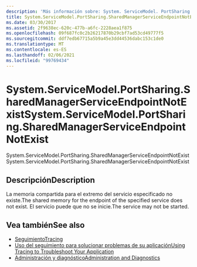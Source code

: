 ```yaml
---
description: 'Más información sobre: System. ServiceModel. PortSharing. SharedManagerServiceEndpointNotExist'
title: System.ServiceModel.PortSharing.SharedManagerServiceEndpointNotExist
ms.date: 03/30/2017
ms.assetid: 2f9638ec-620c-477b-a6fc-2228aea1f875
ms.openlocfilehash: 09f687fc0c2b26217870b29cbf7ad53cd49777f5
ms.sourcegitcommit: ddf7edb67715a5b9a45e3dd44536dabc153c1de0
ms.translationtype: MT
ms.contentlocale: es-ES
ms.lasthandoff: 02/06/2021
ms.locfileid: "99769434"
---
```

# <a name="systemservicemodelportsharingsharedmanagerserviceendpointnotexist"></a><span data-ttu-id="b7437-103">System.ServiceModel.PortSharing.SharedManagerServiceEndpointNotExist</span><span class="sxs-lookup"><span data-stu-id="b7437-103">System.ServiceModel.PortSharing.SharedManagerServiceEndpointNotExist</span></span>

<span data-ttu-id="b7437-104">System.ServiceModel.PortSharing.SharedManagerServiceEndpointNotExist</span><span class="sxs-lookup"><span data-stu-id="b7437-104">System.ServiceModel.PortSharing.SharedManagerServiceEndpointNotExist</span></span>  
  
## <a name="description"></a><span data-ttu-id="b7437-105">Descripción</span><span class="sxs-lookup"><span data-stu-id="b7437-105">Description</span></span>  

 <span data-ttu-id="b7437-106">La memoria compartida para el extremo del servicio especificado no existe.</span><span class="sxs-lookup"><span data-stu-id="b7437-106">The shared memory for the endpoint of the specified service does not exist.</span></span> <span data-ttu-id="b7437-107">El servicio puede que no se inicie.</span><span class="sxs-lookup"><span data-stu-id="b7437-107">The service may not be started.</span></span>  
  
## <a name="see-also"></a><span data-ttu-id="b7437-108">Vea también</span><span class="sxs-lookup"><span data-stu-id="b7437-108">See also</span></span>

- [<span data-ttu-id="b7437-109">Seguimiento</span><span class="sxs-lookup"><span data-stu-id="b7437-109">Tracing</span></span>](index.md)
- [<span data-ttu-id="b7437-110">Uso del seguimiento para solucionar problemas de su aplicación</span><span class="sxs-lookup"><span data-stu-id="b7437-110">Using Tracing to Troubleshoot Your Application</span></span>](using-tracing-to-troubleshoot-your-application.md)
- [<span data-ttu-id="b7437-111">Administración y diagnóstico</span><span class="sxs-lookup"><span data-stu-id="b7437-111">Administration and Diagnostics</span></span>](../index.md)
